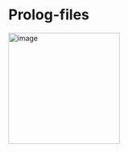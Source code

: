 # Prolog-files

<img width="221" alt="image" src="https://user-images.githubusercontent.com/108181104/210653474-6178e3ff-225d-423b-ac74-0ce554b1b7e9.png">
